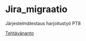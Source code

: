 # Jira_migraatio
Järjestelmätestaus harjoitustyö PT8

[Tehtävänanto](https://github.com/anttitth/Jira_migraatio/wiki/Teht%C3%A4v%C3%A4nanto)
